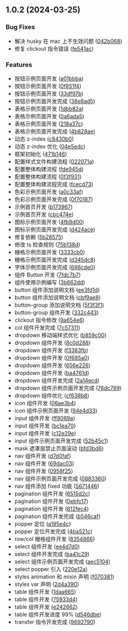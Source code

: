 ## 1.0.2 (2024-03-25)


### Bug Fixes

* 解决 husky 在 mac 上不生效问题 ([042b068](https://github.com/self-denial-cy/self-ui/commit/042b068f2c57d3e48cbb9b2e105c5e42ef2d9e5c))
* 修复 clickout 指令错误 ([fe541ac](https://github.com/self-denial-cy/self-ui/commit/fe541ac4d1ee4b0f5d12a2e25e8e636917894016))


### Features

* 按钮示例页面开发 ([a01bbba](https://github.com/self-denial-cy/self-ui/commit/a01bbba2a01125eb73b851a294a15cfbb32d0f29))
* 按钮示例页面开发 ([0f851f4](https://github.com/self-denial-cy/self-ui/commit/0f851f497c097c3a380f572cfd3fc590b089d2e9))
* 按钮示例页面开发 ([33df97b](https://github.com/self-denial-cy/self-ui/commit/33df97b0b836eb6a22e81f573a60b0461f2e27ab))
* 按钮示例页面开发完成 ([38e6ad5](https://github.com/self-denial-cy/self-ui/commit/38e6ad5df1706b838fb7dff4b05ed55f67915107))
* 表格示例页面开发 ([1dbb82a](https://github.com/self-denial-cy/self-ui/commit/1dbb82af5efb5e6c36b3090af5037e913cfa490a))
* 表格示例页面开发 ([0a6ada5](https://github.com/self-denial-cy/self-ui/commit/0a6ada5ce96952992478ff7b8949b22fca139a58))
* 表格示例页面开发 ([218a37c](https://github.com/self-denial-cy/self-ui/commit/218a37c0638c6af2607d76f3fe588a194600bc92))
* 表格示例页面开发完成 ([4b828ae](https://github.com/self-denial-cy/self-ui/commit/4b828aefa83341352a303b21d508fd45c87b8f62))
* 动态 z-index ([c8430b0](https://github.com/self-denial-cy/self-ui/commit/c8430b061d054e5d63dfa0a7b27f15043cf6e0ea))
* 动态 z-index 优化 ([04e5edc](https://github.com/self-denial-cy/self-ui/commit/04e5edc1095920c7cbd348993c053e88de698eff))
* 框架初始化 ([471b146](https://github.com/self-denial-cy/self-ui/commit/471b146774196cb84fbab23b904693e39f018efd))
* 配置样式文件构建流程 ([022071a](https://github.com/self-denial-cy/self-ui/commit/022071a2f35cfd4b378b900568ce88a467b9dec3))
* 配置整体构建流程 ([fde945d](https://github.com/self-denial-cy/self-ui/commit/fde945dd9b6064fcd71040435b25706c03d23c73))
* 配置整体构建流程 ([0f3f931](https://github.com/self-denial-cy/self-ui/commit/0f3f931ceb2b2cbe41bddbe20455dd147e99a418))
* 配置整体构建流程完成 ([fcecd73](https://github.com/self-denial-cy/self-ui/commit/fcecd73aedc24a9349695320673dae6b95ff6e9a))
* 色彩示例页面开发 ([a0c33af](https://github.com/self-denial-cy/self-ui/commit/a0c33af3ad85612f7b3ed1fe5644311b1dcde15f))
* 色彩示例页面开发完成 ([0f70187](https://github.com/self-denial-cy/self-ui/commit/0f701872499eb87f7e6230f5a2cd28488afee0b6))
* 示例首页开发 ([b173967](https://github.com/self-denial-cy/self-ui/commit/b1739671c55231133ef1b150dbb5835c1f803509))
* 示例首页开发 ([cbc474e](https://github.com/self-denial-cy/self-ui/commit/cbc474eb2ded6d789d7978e5010a5e082841125b))
* 图标示例页面开发 ([4fb8d00](https://github.com/self-denial-cy/self-ui/commit/4fb8d00e8b733d4b626845e69dd34857fdc90a80))
* 图标示例页面开发完成 ([d424ace](https://github.com/self-denial-cy/self-ui/commit/d424acef05bde9fd9bf73eccf0f40bd0d2099eb9))
* 修复依赖 ([5b28575](https://github.com/self-denial-cy/self-ui/commit/5b285756fa3ad455ed200220993e47f6cab0a612))
* 修改 ts 检查规则 ([75b138d](https://github.com/self-denial-cy/self-ui/commit/75b138d1c11532475833351cc36e0853e3098434))
* 栅格示例页面开发 ([3333cb0](https://github.com/self-denial-cy/self-ui/commit/3333cb0c14745a30883536ddce503a969346d0a7))
* 栅格示例页面开发完成 ([d345dc8](https://github.com/self-denial-cy/self-ui/commit/d345dc83e4b8827f60d4aec684294044b230b9a2))
* 字体示例页面开发完成 ([698cde0](https://github.com/self-denial-cy/self-ui/commit/698cde01e8456c93a6e3667d1bd676c29c13692b))
* 组件 Button 开发 ([7fdc7b7](https://github.com/self-denial-cy/self-ui/commit/7fdc7b78617846bda7304508d9994ad9f9733ee5))
* 组件使用示例编写 ([3b662dd](https://github.com/self-denial-cy/self-ui/commit/3b662dd4253d4d8e5cf42112bf5f99fb40a3a52d))
* button 组件添加说明文档 ([ee3fd1d](https://github.com/self-denial-cy/self-ui/commit/ee3fd1de22dad1e1ac641feb932a3547e5645487))
* button 组件添加说明文档 ([cbf9ae8](https://github.com/self-denial-cy/self-ui/commit/cbf9ae88ecf75981e4ef5e6d6c1f24deff6b2c1f))
* button-group 添加说明文档 ([5f3f3f1](https://github.com/self-denial-cy/self-ui/commit/5f3f3f135b9696ef786117b057d434f96e0031cc))
* button-group 组件开发 ([332c443](https://github.com/self-denial-cy/self-ui/commit/332c443f239ae27ae2a5f4cac6a7c8ece29aa840))
* clickout 指令修改 ([9a654e6](https://github.com/self-denial-cy/self-ui/commit/9a654e68bfc22e1cb39491c0ff1e8dfac20ba627))
* col 组件开发完成 ([7c57311](https://github.com/self-denial-cy/self-ui/commit/7c5731159374e04de36a3df9216a82d8e230294a))
* dropdown 移动端样式优化 ([b859c00](https://github.com/self-denial-cy/self-ui/commit/b859c00359da7045fcb57bad7ef11469c02b7737))
* dropdown 组件开发 ([8c0d288](https://github.com/self-denial-cy/self-ui/commit/8c0d288d3e66d131ee6189c22d5210199ecdbe93))
* dropdown 组件开发 ([f3383fb](https://github.com/self-denial-cy/self-ui/commit/f3383fbc8819e5d1b01adc72c18c061eded24aa8))
* dropdown 组件开发 ([0f685a0](https://github.com/self-denial-cy/self-ui/commit/0f685a0b2a92fe5d2ca42018bcda67b662d3e456))
* dropdown 组件开发 ([656e226](https://github.com/self-denial-cy/self-ui/commit/656e226e2071f7bc821b33cef2b2c5681ab54328))
* dropdown 组件开发 ([ba4761d](https://github.com/self-denial-cy/self-ui/commit/ba4761d9693705013f3928b599bd42da82277cb3))
* dropdown 组件开发完成 ([2a14ecd](https://github.com/self-denial-cy/self-ui/commit/2a14ecd3088c1d6a5027f8ed1fde5b0b8160ac41))
* dropdown 组件示例页面开发完成 ([76dc789](https://github.com/self-denial-cy/self-ui/commit/76dc789877e86f01dd9ae34f8ad318ee53d557ae))
* dropdown 组件优化 ([cf638b8](https://github.com/self-denial-cy/self-ui/commit/cf638b8dd71ca43a26830f9ac6c1d455b16565a8))
* icon 组件开发 ([06ae3b4](https://github.com/self-denial-cy/self-ui/commit/06ae3b452df6762531bc19feb30037b6e94acaf4))
* icon 组件示例页面开发 ([94e4d33](https://github.com/self-denial-cy/self-ui/commit/94e4d33ca618f171ee76888bb7a5cd691c3f9d75))
* input 组件开发 ([ff8089a](https://github.com/self-denial-cy/self-ui/commit/ff8089ad54f86c28449a35993323fb2bc452d13e))
* input 组件开发 ([bc1ea70](https://github.com/self-denial-cy/self-ui/commit/bc1ea7047ace373f40b826686bce54f7041e6ad5))
* input 组件开发 ([c12e29e](https://github.com/self-denial-cy/self-ui/commit/c12e29e2eaae008c5f0fbf151b2dcb9bcacd3634))
* input 组件示例页面开发完成 ([52b45c1](https://github.com/self-denial-cy/self-ui/commit/52b45c10f41323be41e4fbeede8687d449b121a2))
* mask 遮罩层禁止页面滚动 ([bfd3bd6](https://github.com/self-denial-cy/self-ui/commit/bfd3bd6c4ac434e01e083a7f47a7776a2776fe20))
* nav 组件开发 ([d7d0faf](https://github.com/self-denial-cy/self-ui/commit/d7d0faf801d3b375b0d2465b1c1df5e8a2f67b4c))
* nav 组件开发 ([69dac03](https://github.com/self-denial-cy/self-ui/commit/69dac032a2298ccb4cea07000bd528d26efbf8b1))
* nav 组件开发 ([0958f25](https://github.com/self-denial-cy/self-ui/commit/0958f254c95a999c02b726386c743db517666927))
* nav 组件示例页面开发完成 ([0883360](https://github.com/self-denial-cy/self-ui/commit/08833606b61a00b5200c32976c1ab0141a5f54a9))
* nav 组件添加 fixed 功能 ([5671446](https://github.com/self-denial-cy/self-ui/commit/56714465b3b267a6c370b41a5a722db143134e0e))
* pagination 组件开发 ([6515d2c](https://github.com/self-denial-cy/self-ui/commit/6515d2c2ff9ab0ff5cdb55a1298c5ebbc7fbb957))
* pagination 组件开发 ([0ebfc17](https://github.com/self-denial-cy/self-ui/commit/0ebfc1770f2a304b2f121faa4bb485a314948d87))
* pagination 组件开发 ([812fec4](https://github.com/self-denial-cy/self-ui/commit/812fec486f71f435d031924aa8ca1df954a2af94))
* pagination 组件开发完成 ([b546caf](https://github.com/self-denial-cy/self-ui/commit/b546caf784a01921d5cf530eee2e7d0e88883f5d))
* popper 定位 ([a195e4c](https://github.com/self-denial-cy/self-ui/commit/a195e4cf5e49cef96c19f30e333a2c64d53bae02))
* popper 定位开发完成 ([4ba521c](https://github.com/self-denial-cy/self-ui/commit/4ba521cfad51f1d8e30d2df45cc8511fab946ac0))
* row/col 栅格组件开发 ([8354866](https://github.com/self-denial-cy/self-ui/commit/835486650ed768365313b3cb6252caf12d65bad4))
* select 组件开发 ([ee4d7d0](https://github.com/self-denial-cy/self-ui/commit/ee4d7d042fce91259e707d3957b231ac557d454a))
* select 组件开发完成 ([ba41c29](https://github.com/self-denial-cy/self-ui/commit/ba41c298b6f1be745b1efe83fa0e5a7bc5350c73))
* select 组件示例页面开发完成 ([aec5104](https://github.com/self-denial-cy/self-ui/commit/aec51044047b11c93eed0ea93334ce12ce26ad16))
* select popper 引入 ([220e12a](https://github.com/self-denial-cy/self-ui/commit/220e12ab239e064aafa1de105f966820591c911c))
* styles animation 和 mixin 声明 ([f070381](https://github.com/self-denial-cy/self-ui/commit/f070381484877c3e2381622dd7aeb970832f53b4))
* styles var 声明 ([2d4a390](https://github.com/self-denial-cy/self-ui/commit/2d4a390d05350efb73e7bcceb58f45e5ca13c6a3))
* table 组件开发 ([1daa665](https://github.com/self-denial-cy/self-ui/commit/1daa6659f345b34b753e08da0f9b8a67233330f0))
* table 组件开发 ([75933d4](https://github.com/self-denial-cy/self-ui/commit/75933d4193684891089e412bf889186478dbb264))
* table 组件开发 ([e242662](https://github.com/self-denial-cy/self-ui/commit/e2426624c52b98b72507cd245de0b6e4a9989ec0))
* table 组件开发进度 99% ([d546dbe](https://github.com/self-denial-cy/self-ui/commit/d546dbe51ddc15b176f411d36f2caf6a07e122e2))
* transfer 指令开发完成 ([9692790](https://github.com/self-denial-cy/self-ui/commit/9692790e4a8dc1c3038f346022f2d89fd670e184))




